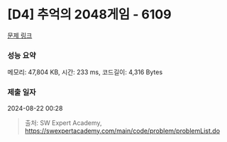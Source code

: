 # [D4] 추억의 2048게임 - 6109 

[문제 링크](https://swexpertacademy.com/main/code/problem/problemDetail.do?contestProbId=AWbrg9uabZsDFAWQ) 

### 성능 요약

메모리: 47,804 KB, 시간: 233 ms, 코드길이: 4,316 Bytes

### 제출 일자

2024-08-22 00:28



> 출처: SW Expert Academy, https://swexpertacademy.com/main/code/problem/problemList.do